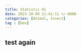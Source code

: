 ```yaml
---
title: Statistic H1
date: 2023-10-09 21:41:11 +/-0000
categories: [Animal, Insect]
tag : [bee]
---
```


## test again







  

